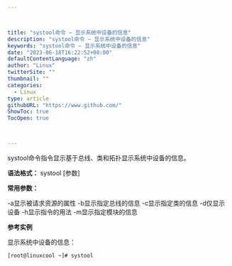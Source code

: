 ```yaml
---



title: "systool命令 – 显示系统中设备的信息"
description: "systool命令 – 显示系统中设备的信息"
keywords: "systool命令 – 显示系统中设备的信息"
date: "2023-06-18T16:22:52+08:00"
defaultContentLanguage: "zh"
author: "Linux"
twitterSite: ""
thumbnail: ""
categories:
  - Linux
type: article
githubURL: "https://www.github.com/"
ShowToc: true
TocOpen: true



---
```


systool命令指令显示基于总线、类和拓扑显示系统中设备的信息。

**语法格式：** systool [参数]

**常用参数：**

-a显示被请求资源的属性 -b显示指定总线的信息 -c显示指定类的信息 -d仅显示设备 -h显示指令的用法 -m显示指定模块的信息

**参考实例**

显示系统中设备的信息：

```
[root@linuxcool ~]# systool
```